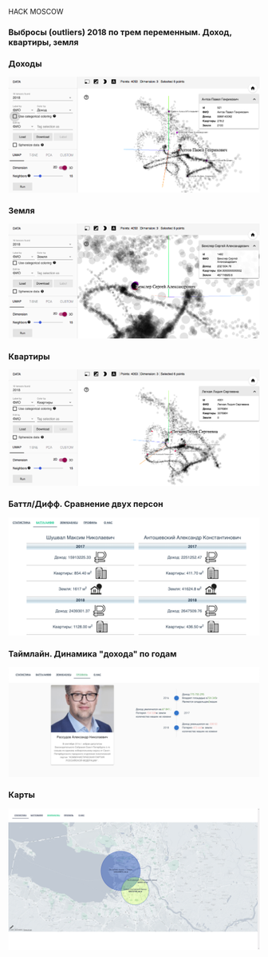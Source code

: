 HACK MOSCOW

### Выбросы (outliers) 2018 по трем переменным. Доход, квартиры, земля

### Доходы

![](doc/umap1.png)

### Земля

![](doc/umap2.png)

### Квартиры

![](doc/umap3.png)

### Баттл/Дифф. Сравнение двух персон

![](doc/battle.png)

### Таймлайн. Динамика "дохода" по годам

![](doc/timeline.png)

### Карты

![](doc/screen.png)
